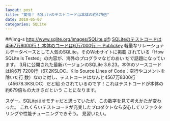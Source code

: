 ```yaml
---
layout: post
title: "驚愕！ SQLiteのテストコードは本体の約679倍"
date: 2010-05-07
categories: SQLite
---
```

##(img-s http://www.sqlite.org/images/SQLite.gif)
[SQLiteのテストコードは4567万8000行！ 本体のコードは6万7000行 － Publickey](http://www.publickey1.jp/blog/10/sqlite45678000_67000.html)
 軽量なリレーショナルデータベースとして人気のSQLite。そのWebサイトに掲載
 されている「How SQLite Is Tested」の内容が、海外のプログラマなどのあい
 だで話題になっています。
 3月に公開された最新バージョンのSQLite 3.6.23。本体のソースコードは約6万
 7200行（67.2KSLOC、Kilo Source Lines of Code：空行やコメントを除いた行
 数）なのに対し、テストコードはなんと4567万8300行（45678.3KSLOC）だと紹
 介されているのです！これはテストコードが本体の約679倍もの大きさだという
 ことになります。

スゲー。SQLiteはオモチャだと思っていたが、この数字を見て考えかたが変わった。
これくらいテストコードが充実したプロダクトなら安心してリファクタリングや性能チューニングできそう。
見習いたい。

